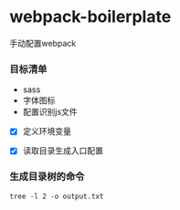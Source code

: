 # webpack-boilerplate
手动配置webpack

### 目标清单
- sass
- 字体图标
- 配置识别js文件
- [x] 定义环境变量
- [x] 读取目录生成入口配置


### 生成目录树的命令
`tree -l 2 -o output.txt`